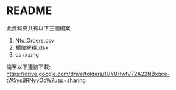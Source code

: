 # README  
此資料夾共有以下三個檔案  
1. Ntu_Orders.csv  
2. 欄位解釋.xlsx  
3. cs+x.png  

請至以下連結下載:  
https://drive.google.com/drive/folders/1UY8HwtV72A22NBxqce-tW5ysBRNyyOoW?usp=sharing  